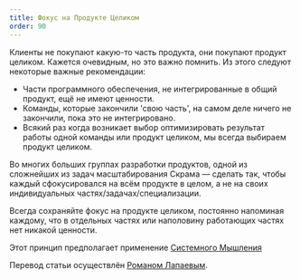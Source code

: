 ```yaml
---
title: Фокус на Продукте Целиком
order: 90
---
```


Клиенты не покупают какую-то часть продукта, они покупают продукт целиком. Кажется очевидным, но это важно помнить. Из этого следуют некоторые важные рекомендации:

* Части программного обеспечения, не интегрированные в общий продукт, ещё не имеют ценности.
* Команды, которые закончили 'свою часть', на самом деле ничего не закончили, пока это не интегрировано.
* Всякий раз когда возникает выбор оптимизировать результат работы одной команды или продукт целиком, мы всегда выбираем продукт целиком.

Во многих больших группах разработки продуктов, одной из сложнейших из задач масштабирования Скрама — сделать так, чтобы каждый сфокусировался на всём продукте в целом, а не на своих индивидуальных частях/задачах/специализации.

Всегда сохраняйте фокус на продукте целиком, постоянно напоминая каждому, что в отдельных частях или наполовину работающих частях нет никакой ценности.

Этот принцип предполагает применение [Системного Мышления](systems-thinking.html)

Перевод статьи осуществлён [Романом Лапаевым](https://www.linkedin.com/in/romanlapaev).
